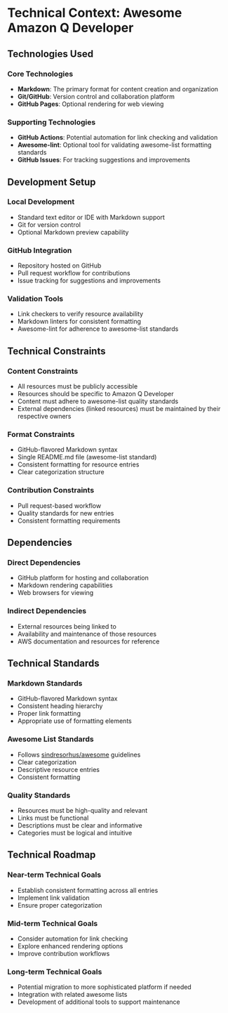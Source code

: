 # Technical Context: Awesome Amazon Q Developer

## Technologies Used

### Core Technologies
- **Markdown**: The primary format for content creation and organization
- **Git/GitHub**: Version control and collaboration platform
- **GitHub Pages**: Optional rendering for web viewing

### Supporting Technologies
- **GitHub Actions**: Potential automation for link checking and validation
- **Awesome-lint**: Optional tool for validating awesome-list formatting standards
- **GitHub Issues**: For tracking suggestions and improvements

## Development Setup

### Local Development
- Standard text editor or IDE with Markdown support
- Git for version control
- Optional Markdown preview capability

### GitHub Integration
- Repository hosted on GitHub
- Pull request workflow for contributions
- Issue tracking for suggestions and improvements

### Validation Tools
- Link checkers to verify resource availability
- Markdown linters for consistent formatting
- Awesome-lint for adherence to awesome-list standards

## Technical Constraints

### Content Constraints
- All resources must be publicly accessible
- Resources should be specific to Amazon Q Developer
- Content must adhere to awesome-list quality standards
- External dependencies (linked resources) must be maintained by their respective owners

### Format Constraints
- GitHub-flavored Markdown syntax
- Single README.md file (awesome-list standard)
- Consistent formatting for resource entries
- Clear categorization structure

### Contribution Constraints
- Pull request-based workflow
- Quality standards for new entries
- Consistent formatting requirements

## Dependencies

### Direct Dependencies
- GitHub platform for hosting and collaboration
- Markdown rendering capabilities
- Web browsers for viewing

### Indirect Dependencies
- External resources being linked to
- Availability and maintenance of those resources
- AWS documentation and resources for reference

## Technical Standards

### Markdown Standards
- GitHub-flavored Markdown syntax
- Consistent heading hierarchy
- Proper link formatting
- Appropriate use of formatting elements

### Awesome List Standards
- Follows [sindresorhus/awesome](https://github.com/sindresorhus/awesome) guidelines
- Clear categorization
- Descriptive resource entries
- Consistent formatting

### Quality Standards
- Resources must be high-quality and relevant
- Links must be functional
- Descriptions must be clear and informative
- Categories must be logical and intuitive

## Technical Roadmap

### Near-term Technical Goals
- Establish consistent formatting across all entries
- Implement link validation
- Ensure proper categorization

### Mid-term Technical Goals
- Consider automation for link checking
- Explore enhanced rendering options
- Improve contribution workflows

### Long-term Technical Goals
- Potential migration to more sophisticated platform if needed
- Integration with related awesome lists
- Development of additional tools to support maintenance
